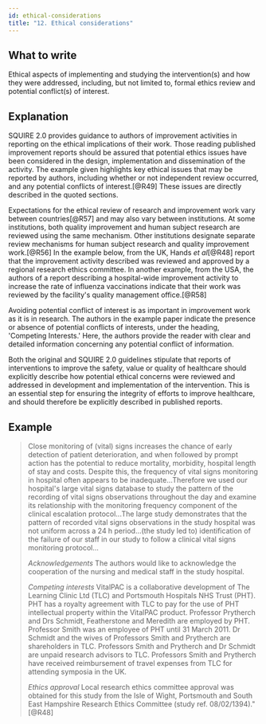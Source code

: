 ```yaml
---
id: ethical-considerations
title: "12. Ethical considerations"
---
```


## What to write

Ethical aspects of implementing and studying the intervention(s) and
how they were addressed, including, but not limited to, formal ethics
review and potential conflict(s) of interest.

## Explanation

SQUIRE 2.0 provides guidance to authors of improvement activities in
reporting on the ethical implications of their work. Those reading
published improvement reports should be assured that potential ethics
issues have been considered in the design, implementation and
dissemination of the activity. The example given highlights key ethical
issues that may be reported by authors, including whether or not
independent review occurred, and any potential conflicts of
interest.[@R49] These issues are directly described in the quoted
sections.

Expectations for the ethical review of research and improvement work
vary between countries[@R57] and may also vary between institutions. At
some institutions, both quality improvement and human subject research
are reviewed using the same mechanism. Other institutions designate
separate review mechanisms for human subject research and quality
improvement work.[@R56] In the example below, from the UK, Hands *et
al*[@R48] report that the improvement activity described was reviewed
and approved by a regional research ethics committee. In another
example, from the USA, the authors of a report describing a
hospital-wide improvement activity to increase the rate of influenza
vaccinations indicate that their work was reviewed by the facility's
quality management office.[@R58]

Avoiding potential conflict of interest is as important in improvement
work as it is in research. The authors in the example paper indicate the
presence or absence of potential conflicts of interests, under the
heading, 'Competing Interests.' Here, the authors provide the reader
with clear and detailed information concerning any potential conflict of
information.

Both the original and SQUIRE 2.0 guidelines stipulate that reports of
interventions to improve the safety, value or quality of healthcare
should explicitly describe how potential ethical concerns were reviewed
and addressed in development and implementation of the intervention.
This is an essential step for ensuring the integrity of efforts to
improve healthcare, and should therefore be explicitly described in
published reports.

## Example

> Close monitoring of (vital) signs increases the chance of early
> detection of patient deterioration, and when followed by prompt action
> has the potential to reduce mortality, morbidity, hospital length of
> stay and costs. Despite this, the frequency of vital signs monitoring
> in hospital often appears to be inadequate...Therefore we used our
> hospital's large vital signs database to study the pattern of the
> recording of vital signs observations throughout the day and examine
> its relationship with the monitoring frequency component of the
> clinical escalation protocol...The large study demonstrates that the
> pattern of recorded vital signs observations in the study hospital was
> not uniform across a 24 h period...(the study led to) identification
> of the failure of our staff in our study to follow a clinical vital
> signs monitoring protocol...
>
> *Acknowledgements* The authors would like to acknowledge the
> cooperation of the nursing and medical staff in the study hospital.
>
> *Competing interests* VitalPAC is a collaborative development of The
> Learning Clinic Ltd (TLC) and Portsmouth Hospitals NHS Trust
> (PHT). PHT has a royalty agreement with TLC to pay for the use of
> PHT intellectual property within the VitalPAC product. Professor
> Prytherch and Drs Schmidt, Featherstone and Meredith are employed by
> PHT. Professor Smith was an employee of PHT until 31 March 2011. Dr
> Schmidt and the wives of Professors Smith and Prytherch are
> shareholders in TLC. Professors Smith and Prytherch and Dr Schmidt are
> unpaid research advisors to TLC. Professors Smith and Prytherch have
> received reimbursement of travel expenses from TLC for attending
> symposia in the UK.
>
> *Ethics approval* Local research ethics committee approval was
> obtained for this study from the Isle of Wight, Portsmouth and South
> East Hampshire Research Ethics Committee (study ref.
> 08/02/1394)."[@R48]
